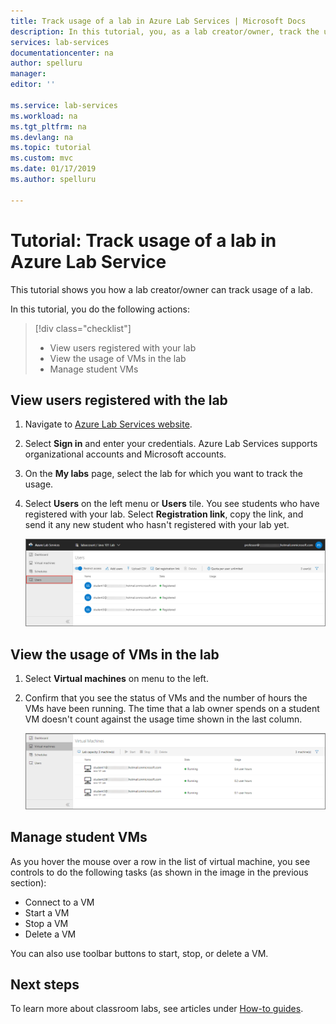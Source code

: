 ```yaml
---
title: Track usage of a lab in Azure Lab Services | Microsoft Docs
description: In this tutorial, you, as a lab creator/owner, track the usage of your lab. 
services: lab-services
documentationcenter: na
author: spelluru
manager: 
editor: ''

ms.service: lab-services
ms.workload: na
ms.tgt_pltfrm: na
ms.devlang: na
ms.topic: tutorial
ms.custom: mvc
ms.date: 01/17/2019
ms.author: spelluru

---
```

# Tutorial: Track usage of a lab in Azure Lab Service
This tutorial shows you how a lab creator/owner can track usage of a lab.

In this tutorial, you do the following actions:

> [!div class="checklist"]
> * View users registered with your lab
> * View the usage of VMs in the lab
> * Manage student VMs 


## View users registered with the lab

1. Navigate to [Azure Lab Services website](https://labs.azure.com). 
2. Select **Sign in** and enter your credentials. Azure Lab Services supports organizational accounts and Microsoft accounts.
3. On the **My labs** page, select the lab for which you want to track the usage. 
4. Select **Users** on the left menu or **Users** tile. You see students who have registered with your lab. Select **Registration link**, copy the link, and send it any new student who hasn't registered with your lab yet. 

    ![Registered users](../media/tutorial-track-usage/registered-users.png)

## View the usage of VMs in the lab 

1. Select **Virtual machines** on menu to the left. 
2. Confirm that you see the status of VMs and the number of hours the VMs have been running. The time that a lab owner spends on a student VM doesn't count against the usage time shown in the last column. 

    ![VM usage](../media/tutorial-track-usage/vm-usage.png)

## Manage student VMs 
As you hover the mouse over a row in the list of virtual machine, you see controls to do the following tasks (as shown in the image in the previous section): 

- Connect to a VM
- Start a VM
- Stop a VM
- Delete a VM

You can also use toolbar buttons to start, stop, or delete a VM. 



## Next steps
To learn more about classroom labs, see articles under [How-to guides](how-to-manage-lab-accounts.md).
